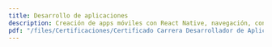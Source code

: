 ```yaml
---
title: Desarrollo de aplicaciones
description: Creación de apps móviles con React Native, navegación, consumo de APIs y despliegue multiplataforma.
pdf: "/files/Certificaciones/Certificado Carrera Desarrollador de Aplicaciones.png"
---
```

